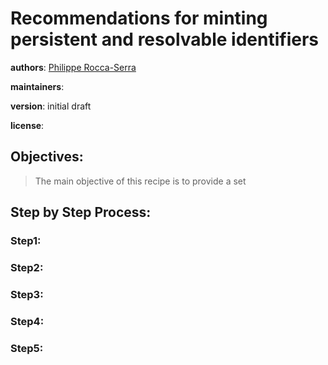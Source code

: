 # Recommendations for minting persistent and resolvable identifiers

**authors**: [Philippe Rocca-Serra]()

**maintainers**:

**version**: initial draft

**license**: 

## Objectives:

> The main objective of this recipe is to provide a set 

## Step by Step Process:

### Step1:

### Step2:

### Step3:

### Step4:

### Step5:
